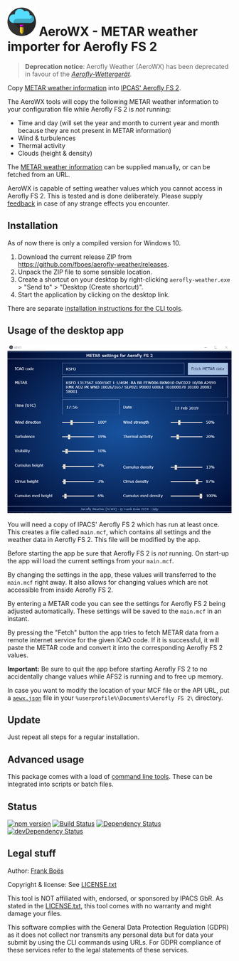![](docs/favicon-64x64.png) AeroWX - METAR weather importer for Aerofly FS 2
==================================================

> **Deprecation notice**: Aerofly Weather (AeroWX) has been deprecated in favour of the [<i>Aerofly-Wettergerät</i>](https://github.com/fboes/aerofly-wettergeraet/).

Copy [METAR weather information](docs/metar.md) into [IPCAS' Aerofly FS 2](https://www.aerofly.com/).

The AeroWX tools will copy the following METAR weather information to your configuration file while Aerofly FS 2 is _not_ running:

* Time and day (will set the year and month to current year and month because they are not present in METAR information)
* Wind & turbulences
* Thermal activity
* Clouds (height & density)

The [METAR weather information](docs/metar.md) can be supplied manually, or can be fetched from an URL.

AeroWX is capable of setting weather values which you cannot access in Aerofly FS 2. This is tested and is done deliberately. Please supply [feedback](https://github.com/fboes/aerofly-weather/issues) in case of any strange effects you encounter.

Installation
------------

As of now there is only a compiled version for Windows 10.

1. Download the current release ZIP from https://github.com/fboes/aerofly-weather/releases.
2. Unpack the ZIP file to some sensible location.
3. Create a shortcut on your desktop by right-clicking `aerofly-weather.exe` > "Send to" > "Desktop (Create shortcut)".
3. Start the application by clicking on the desktop link.

There are separate [installation instructions for the CLI tools](docs/command-line.md).

Usage of the desktop app
------------------------

![](docs/aerofly-weather-app.png)

You will need a copy of IPACS' Aerofly FS 2 which has run at least once. This creates a file called `main.mcf`, which contains all settings and the weather data in Aerofly FS 2. This file will be modified by the app.

Before starting the app be sure that Aerofly FS 2 is _not_ running. On start-up the app will load the current settings from your `main.mcf`.

By changing the settings in the app, these values will transferred to the `main.mcf` right away. It also allows for changing values which are not accessible from inside Aerofly FS 2.

By entering a METAR code you can see the settings for Aerofly FS 2 being adjusted automatically. These settings will be saved to the `main.mcf` in an instant.

By pressing the "Fetch" button the app tries to fetch METAR data from a remote internet service for the given ICAO code. If it is successful, it will paste the METAR code and convert it into the corresponding Aerofly FS 2 values.

**Important:** Be sure to quit the app before starting Aerofly FS 2 to no accidentally change values while AFS2 is running and to free up memory.

In case you want to modify the location of your MCF file or the API URL, put a [`aewx.json`](docs/aewx.json) file in your `%userprofile%\Documents\Aerofly FS 2\` directory.

Update
------

Just repeat all steps for a regular installation.

Advanced usage
--------------

This package comes with a load of [command line tools](docs/command-line.md). These can be integrated into scripts or batch files.

Status
-------

[![npm version](https://badge.fury.io/js/aerofly-weather.svg)](https://badge.fury.io/js/aerofly-weather)
[![Build Status](https://travis-ci.org/fboes/aerofly-weather.svg?branch=master)](https://travis-ci.org/fboes/aerofly-weather)
[![Dependency Status](https://david-dm.org/fboes/aerofly-weather/status.svg)](https://david-dm.org/fboes/aerofly-weather)
[![devDependency Status](https://david-dm.org/fboes/aerofly-weather/dev-status.svg)](https://david-dm.org/fboes/aerofly-weather?type=dev)

Legal stuff
-----------

Author: [Frank Boës](https://3960.org)

Copyright & license: See [LICENSE.txt](LICENSE.txt)

This tool is NOT affiliated with, endorsed, or sponsored by IPACS GbR. As stated in the [LICENSE.txt](LICENSE.txt), this tool comes with no warranty and might damage your files.

This software complies with the General Data Protection Regulation (GDPR) as it does not collect nor transmits any personal data but for data your submit by using the CLI commands using URLs. For GDPR compliance of these services refer to the legal statements of these services.
